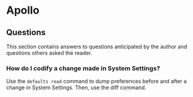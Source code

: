 Apollo
======

## Questions

This section contains answers to questions anticipated by the author and questions
others asked the reader.

### How do I codify a change made in System Settings?

Use the `defaults read` command to dump preferences before and after a change in System
Settings. Then, use the diff command.
